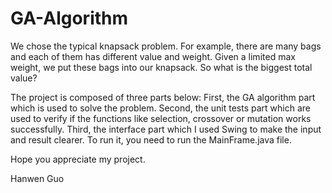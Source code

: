 # GA-Algorithm
We chose the typical knapsack problem. For example, there are many bags and each of them has different value and weight. Given a limited max weight, we put these bags into our knapsack. So what is the biggest total value?

The project is composed of three parts below: 
First, the GA algorithm part which is used to solve the problem. 
Second, the unit tests part which are used to verify if the functions like selection, crossover or mutation works successfully.
Third, the interface part which I used Swing to make the input and result clearer. To run it, you need to run the MainFrame.java file.

Hope you appreciate my project.

Hanwen Guo